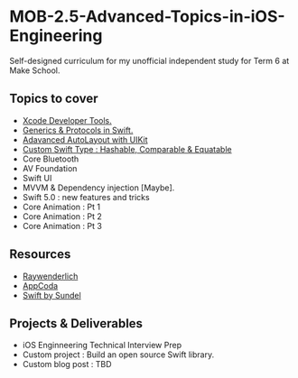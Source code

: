 # MOB-2.5-Advanced-Topics-in-iOS-Engineering

Self-designed curriculum for my unofficial independent study for Term 6 at Make School.

## Topics to cover 

* <a href="https://github.com/MediBoss/MOB-2.5-Advanced-Topics-in-iOS-Engineering/blob/master/Lessons/Lesson1.md">Xcode Developer Tools.</a>
* <a href="https://github.com/MediBoss/MOB-2.5-Advanced-Topics-in-iOS-Engineering/blob/master/Lessons/Lesson2.md">Generics & Protocols in Swift.</a>
* <a href="https://github.com/MediBoss/MOB-2.5-Advanced-Topics-in-iOS-Engineering/blob/master/Lessons/Lesson3.md">Adavanced AutoLayout with UIKit</a>
* <a href="https://github.com/MediBoss/MOB-2.5-Advanced-Topics-in-iOS-Engineering/blob/master/Lessons/Lesson4.md">Custom Swift Type : Hashable, Comparable & Equatable</a>
* Core Bluetooth
* AV Foundation
* Swift UI
* MVVM & Dependency injection [Maybe].
* Swift 5.0 : new features and tricks
* Core Animation : Pt 1
* Core Animation : Pt 2
* Core Animation : Pt 3


## Resources 

* <a href="https://www.raywenderlich.com/">Raywenderlich</a>
* <a href="">AppCoda</a>
* <a href="https://www.swiftbysundell.com/">Swift by Sundel</a>
## Projects & Deliverables 

* iOS Enginneering Technical Interview Prep
* Custom project : Build an open source Swift library.
* Custom blog post : TBD
